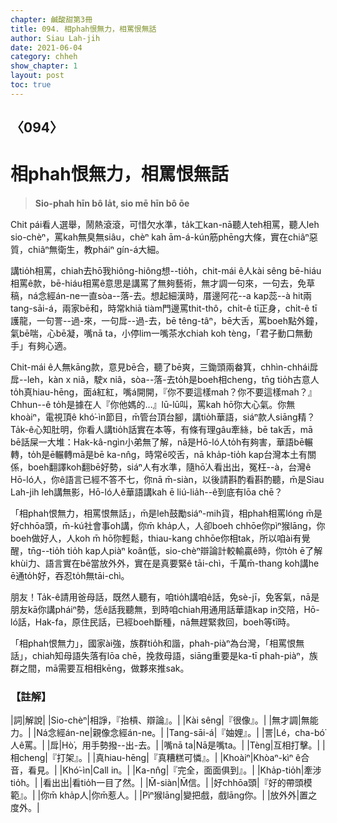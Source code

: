 ```yaml
---
chapter: 鹹酸甜第3冊
title: 094. 相phah恨無力，相罵恨無話
author: Siau Lah-jih
date: 2021-06-04
category: chheh
show_chapter: 1
layout: post
toc: true
---
```


## 〈094〉
# 相phah恨無力，相罵恨無話
> **Sio-phah hīn bô la̍t, sio mē hīn bô ōe**
 
Chit pái看人選舉，鬧熱滾滾，可惜欠水準，ta̍k工kan-nā聽人teh相罵，聽人leh sio-chèⁿ，罵kah無臭無siâu，chèⁿ kah ām-á-kún筋phēng大條，實在chiâⁿ惡質，chiâⁿ無衛生，教pháiⁿ gín-á大細。

講tio̍h相罵，chiah去hō͘我hiông-hiông想--tio̍h，chit-mái ê人kài sêng bē-hiáu相罵ê款，bē-hiáu相罵ê意思是講罵了無夠藝術，無才調一句來，一句去，免草稿，ná念經án-ne一直sòa--落-去。想起細漢時，厝邊阿花--a kap蕊--à hit兩tang-sāi-á，兩家bē和，時常khiā tiàm門邊罵thit-thô，chi̍t-ê tī正身，chi̍t-ê tī護龍，一句詈--過-來，一句戽--過-去，bē têng-tâⁿ，bē大舌，罵boeh點外鐘，氣bē喘，心bē凝，嘴nā ta，小停lim一嘴茶水chiah koh tèng，「君子動口無動手」有夠心適。

Chit-mái ê人無kāng款，意見bē合，聽了bē爽，三鋤頭兩畚箕，chhìn-chhái戽戽--leh，kàn x niâ，駛x niâ，sòa--落-去to̍h是boeh相cheng，tn̄g tio̍h古意人to̍h真hiau-hēng，面á紅紅，嘴á開開，『你不要這樣mah？你不要這樣mah？』Chhun--ê to̍h是據在人『你他媽的…』lū-lū叫，罵kah hō͘你大心氣。你無khoàiⁿ，電視頂ê khó͘-ìn節目，m̄管台頂台腳，講tio̍h華語，siáⁿ款人siāng精？Ta̍k-ê心知肚明，你看人講tio̍h話實在本等，有條有理gâu牽絲，bē tak舌，mā bē話屎一大堆：Hak-kâ-ngìn小弟無了解，nā是Hō-ló人to̍h有夠害，華語bē輾轉，to̍h是ē輾轉mā是bē ka-nn̂g，時常ē咬舌，nā kha̍p-tio̍h kap台灣本土有關係，boeh翻譯koh翻bē好勢，siáⁿ人有水準，隨hō͘人看出出，冤枉--à，台灣ê Hō-ló人，你ê語言已經不答不七，你nā m̄-siàn，以後請斟酌看斟酌聽，m̄是Siau Lah-jih leh講無影，Hō-ló人ê華語講kah ē liú-lia̍h--ê到底有lōa chē？

「相phah恨無力，相罵恨無話」，m̄是leh鼓勵siáⁿ-mih貨，相phah相罵lóng m̄是好chhōa頭，m̄-kú社會事oh講，你m̄ kha̍p人，人卻boeh chhōe你pìⁿ猴lāng，你boeh做好人，人koh m̄ hō͘你輕鬆，thiau-kang chhōe你相tak，所以咱ài有覺醒，tn̄g--tio̍h tio̍h kap人piàⁿ koân低，sio-chèⁿ辯論計較輸贏ê時，你to̍h ē了解khùi力、語言實在bē當放外外，實在是真要緊ê tāi-chì，千萬m̄-thang koh講he ē通to̍h好，吞忍to̍h無tāi-chì。

朋友！Ta̍k-ê請用爸母話，既然人聽有，咱tio̍h講咱ê話，免sè-jī，免客氣，nā是朋友kā你講pháiⁿ勢，恁ê話我聽無，到時咱chiah用通用話華語kap in交陪，Hō-ló話，Hak-fa，原住民話，已經boeh斷種，nā無趕緊救回，boeh等tī時。

「相phah恨無力」，國家ài強，族群tio̍h和諧，phah-piàⁿ為台灣，「相罵恨無話」，chiah知母語失落有lōa chē，挽救母語，siāng重要是ka-tī phah-piàⁿ，族群之間，mā需要互相相kēng，做夥來推sak。

 
### 【註解】

|詞|解說|
|Sio-chèⁿ|相諍，『抬槓、辯論』。|
|Kài sêng|『很像』。|
|無才調|無能力。|
|Ná念經án-ne|親像念經án-ne。|
|Tang-sāi-á|『妯娌』。|
|詈|Lé，cha-bó͘人ê罵。|
|戽|Hò͘，用手勢撥--出-去。|
|嘴nā ta|Nā是嘴ta。|
|Tèng|互相打擊。|
|相cheng|『打架』。|
|真hiau-hēng|『真糟糕可憐』。|
|Khoàiⁿ|Khòaⁿ-kìⁿ ê合音，看見。|
|Khó͘-ìn|Call in。|
|Ka-nn̂g|『完全，面面俱到』。|
|Kha̍p-tio̍h|牽涉tio̍h。|
|看出出|看tio̍h一目了然。|
|M̄-siàn|M̄信。|
|好chhōa頭|『好的帶頭模範』。|
|你m̄ kha̍p人|你m̄惹人。|
|Pìⁿ猴lāng|變把戲，戲lāng你。|
|放外外|置之度外。|

